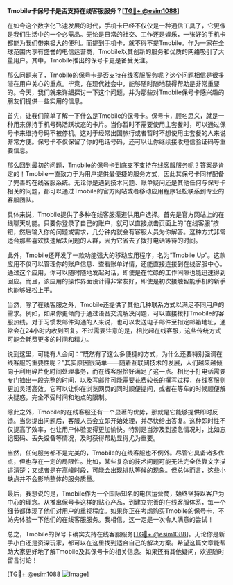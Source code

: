 **Tmobile卡保号卡是否支持在线客服服务？[[TG💪+ @esim1088](https://t.me/s/esim1088)]**

在如今这个数字化飞速发展的时代，手机卡已经不仅仅是一种通信工具了，它更像是我们生活中的一个必需品。无论是日常的社交、工作还是娱乐，一张好的手机卡都能为我们带来极大的便利。而提到手机卡，就不得不提Tmobile。作为一家在全球范围内享有盛誉的电信运营商，Tmobile以其创新的服务和优质的网络吸引了大量用户。其中，Tmobile推出的保号卡更是备受关注。

那么问题来了，Tmobile的保号卡是否支持在线客服服务呢？这个问题相信是很多潜在用户关心的重点。毕竟，在现代社会中，能够随时随地获得帮助是非常重要的。今天，我们就来详细探讨一下这个问题，并为那些对Tmobile保号卡感兴趣的朋友们提供一些实用的信息。

首先，让我们简单了解一下什么是Tmobile的保号卡。保号卡，顾名思义，就是一种用来保持手机号码活跃状态的卡片。当你暂时不需要使用主套餐时，可以通过保号卡来维持号码不被停机。这对于经常出国旅行或者暂时不想使用主套餐的人来说非常方便。保号卡不仅保留了你的电话号码，还可以让你继续接收短信验证码等重要信息。

那么回到最初的问题，Tmobile的保号卡到底支不支持在线客服服务呢？答案是肯定的！Tmobile一直致力于为用户提供最便捷的服务方式，因此其保号卡同样配备了完善的在线客服系统。无论你是遇到技术问题、账单疑问还是其他任何与保号卡相关的问题，都可以通过Tmobile的官方网站或者移动应用程序轻松联系到专业的客服团队。

具体来说，Tmobile提供了多种在线客服渠道供用户选择。首先是官方网站上的在线聊天功能。只要你登录了自己的账户，就可以直接点击页面上的“在线客服”按钮，然后输入你的问题或需求，几分钟内就会有客服人员为你解答。这种方式非常适合那些喜欢快速解决问题的人群，因为它省去了拨打电话等待的时间。

此外，Tmobile还开发了一款功能强大的移动应用程序，名为“Tmobile Up”。这款应用不仅可以管理你的账户信息、查看账单详情，还能直接连接到在线客服中心。通过这个应用，你可以随时随地发起对话，即使是在忙碌的工作间隙也能迅速得到回应。而且，该应用的操作界面设计得非常友好，即使是初次接触智能手机的新手也能够轻松上手。

当然，除了在线客服之外，Tmobile还提供了其他几种联系方式以满足不同用户的需求。例如，如果你更倾向于通过语音交流解决问题，可以直接拨打Tmobile的客服热线。对于习惯发邮件沟通的人来说，也可以发送电子邮件至指定邮箱地址，通常会在24小时内收到回复。不过需要注意的是，相比起在线客服，这些传统方式可能会耗费更多的时间和精力。

说到这里，可能有人会问：“既然有了这么多便捷的方式，为什么还要特别强调在线客服的重要性呢？”其实原因很简单——随着互联网技术的发展，人们越来越倾向于利用碎片化时间处理事务，而在线客服恰好满足了这一点。相比于打电话需要专门抽出一段完整的时间，以及写邮件可能需要花费较长的撰写过程，在线客服则更加灵活高效。它可以让你在浏览网页的同时顺便提问，或者在等车的时候顺便解决疑惑，完全不受时间和地点的限制。

除此之外，Tmobile的在线客服还有一个显著的优势，那就是它能够提供即时反馈。当您提出问题后，客服人员会立即开始处理，并尽快给出答复。这种即时性不仅提高了效率，也让用户体验变得更加愉快。特别是当涉及到紧急情况时，比如忘记密码、丢失设备等情况，及时获得帮助显得尤为重要。

当然，任何服务都不是完美的，Tmobile的在线客服也不例外。尽管它具备诸多优点，但也存在一定的局限性。比如，某些复杂的技术问题可能无法完全依靠文字描述清楚；又或者是在高峰时段，可能会出现排队等候的现象。但总体而言，这些小缺点并不会影响整体的服务质量。

最后，我想说的是，Tmobile作为一个国际知名的电信运营商，始终坚持以客户为中心的理念。从推出保号卡这样的贴心产品，到建立完善的在线客服体系，每一个细节都体现了他们对用户的重视程度。如果你正在考虑购买Tmobile的保号卡，不妨先体验一下他们的在线客服服务。我相信，这一定是一次令人满意的尝试！

总之，Tmobile的保号卡确实支持在线客服服务[[TG💪+ @esim1088](https://t.me/s/esim1088)]。无论你是新手小白还是资深玩家，都可以在这里找到适合自己的解决方案。希望这篇文章能帮助大家更好地了解Tmobile及其保号卡的相关信息。如果还有其他疑问，欢迎随时留言讨论！

[[TG💪+ @esim1088](https://t.me/s/esim1088) ![Image](https://i.postimg.cc/4NQfJmqS/Snipaste-2025-05-13-00-14-12.png)]